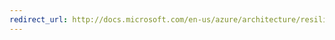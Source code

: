 ```yaml
---
redirect_url: http://docs.microsoft.com/en-us/azure/architecture/resiliency/disaster-recovery-azure-applications
---
```

